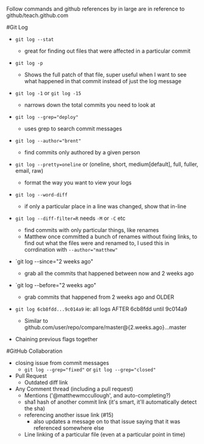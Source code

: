 Follow commands and github references by in large are in reference to github/teach.github.com

#Git Log
* `git log --stat`
  * great for finding out files that were affected in a particular commit
* `git log -p`
  * Shows the full patch of that file, super useful when I want to see what happened
    in that commit instead of just the log message
* `git log -1` or `git log -15`
  * narrows down the total commits you need to look at
* `git log --grep="deploy"`
  * uses grep to search commit messages
* `git log --author="brent"`
  * find commits only authored by a given person
* `git log --pretty=oneline` or (oneline, short, medium[default], full, fuller, email, raw)
  * format the way you want to view your logs
* `git log --word-diff`
  * if only a particular place in a line was changed, show that in-line
* `git log --diff-filter=R` needs `-M` or `-C` etc
  * find commits with only particular things, like renames
  * Matthew once committed a bunch of renames without fixing links, to find out what the files
    were and renamed to, I used this in corrdination with `--author="matthew"`
* `git log --since="2 weeks ago"
  * grab all the commits that happened between now and 2 weeks ago
* `git log --before="2 weeks ago"
  * grab commits that happened from 2 weeks ago and OLDER
* `git log 6cb8fdd...9c014a9` ie: all logs AFTER 6cb8fdd until 9c014a9
  * Similar to github.com/user/repo/compare/master@{2.weeks.ago}...master

* Chaining previous flags together

#GitHub Collaboration
* closing issue from commit messages
  * `git log --grep="fixed"` or `git log --grep="closed"`
* Pull Request
  * Outdated diff link
* Any Comment thread (including a pull request)
  * Mentions ('@matthewmccullough', and auto-completing?)
  * sha1 hash of another commit link (it's smart, it'll automatically detect the sha)
  * referencing another issue link (#15)
    * also updates a message on to that issue saying that it was referenced somewhere else
  * Line linking of a particular file (even at a particular point in time)
